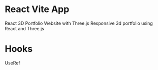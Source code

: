 # React Vite App
React 3D Portfolio Website with Three.js 
Responsive 3d portfolio using React and Three.js
#  Hooks
UseRef